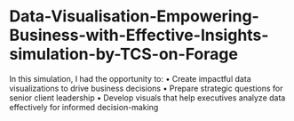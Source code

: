 # Data-Visualisation-Empowering-Business-with-Effective-Insights-simulation-by-TCS-on-Forage
In this simulation, I had the opportunity to: • Create impactful data visualizations to drive business decisions • Prepare strategic questions for senior client leadership • Develop visuals that help executives analyze data effectively for informed decision-making
